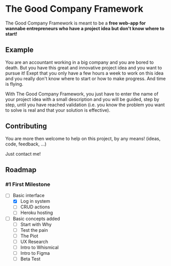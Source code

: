 # The Good Company Framework 

The Good Company Framework is meant to be a **free web-app for wannabe entrepreneurs who have a project idea but don't know where to start!**

## Example

You are an accountant working in a big company and you are bored to death. But you have this great and innovative project idea and you want to pursue it!
Exept that you only have a few hours a week to work on this idea and you really don't know where to start or how to make progress. And time is flying.

With The Good Company Framework, you just have to enter the name of your project idea with a small description and you will be guided, step by step, until you have reached validation (i.e. you know the problem you want to solve is real and that your solution is effective).

## Contributing

You are more then welcome to help on this project, by any means! (ideas, code, feedback, ...)

Just contact me!

## Roadmap

### #1 First Milestone

- [ ] Basic interface
  - [x] Log in system
  - [ ] CRUD actions
  - [ ] Heroku hosting

- [ ] Basic concepts added
  - [ ] Start with Why
  - [ ] Test the pain
  - [ ] The Piot
  - [ ] UX Research
  - [ ] Intro to Whismical
  - [ ] Intro to Figma
  - [ ] Beta Test
